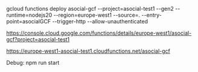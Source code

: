 gcloud functions deploy asocial-gcf --project=asocial-test1 --gen2 --runtime=nodejs20 --region=europe-west1 --source=. --entry-point=asocialGCF --trigger-http --allow-unauthenticated

https://console.cloud.google.com/functions/details/europe-west1/asocial-gcf?project=asocial-test1

https://europe-west1-asocial-test1.cloudfunctions.net/asocial-gcf

Debug: npm run start
